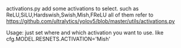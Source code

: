 activations.py add some activations to select. such as ReLU,SiLU,Hardswish,Swish,Mish,FReLU all of them refer to https://github.com/ultralytics/yolov5/blob/master/utils/activations.py

Usage: just set where and which activation you want to use. like cfg.MODEL.RESNETS.ACTIVATION='Mish'